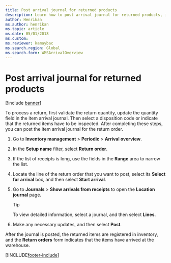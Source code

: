 ```yaml
---
title: Post arrival journal for returned products 
description: Learn how to post arrival journal for returned products, including a step-by-step process for posting the item arrival journal for return orders.
author: Henrikan
ms.author: henrikan
ms.topic: article
ms.date: 05/01/2018
ms.custom: 
ms.reviewer: kamaybac
ms.search.region: Global 
ms.search.form: WMSArrivalOverview
---
```



# Post arrival journal for returned products

[!include [banner](../includes/banner.md)]

To process a return, first validate the return quantity, update the quantity field in the item arrival journal. Then select a disposition code or indicate that the returned items have to be inspected. After completing these steps, you can post the item arrival journal for the return order.

1. Go to **Inventory management** \> **Periodic** \> **Arrival overview**.

1. In the **Setup name** filter, select **Return order**.

1. If the list of receipts is long, use the fields in the **Range** area to narrow the list.

1. Locate the line of the return order that you want to post, select its **Select for arrival** box, and then select **Start arrival**.

1. Go to **Journals** \> **Show arrivals from receipts** to open the **Location journal** page.

    > [!TIP]
    > To view detailed information, select a journal, and then select **Lines**.

1. Make any necessary updates, and then select **Post**.

After the journal is posted, the returned items are registered in inventory, and the **Return orders** form indicates that the items have arrived at the warehouse.


[!INCLUDE[footer-include](../../includes/footer-banner.md)]